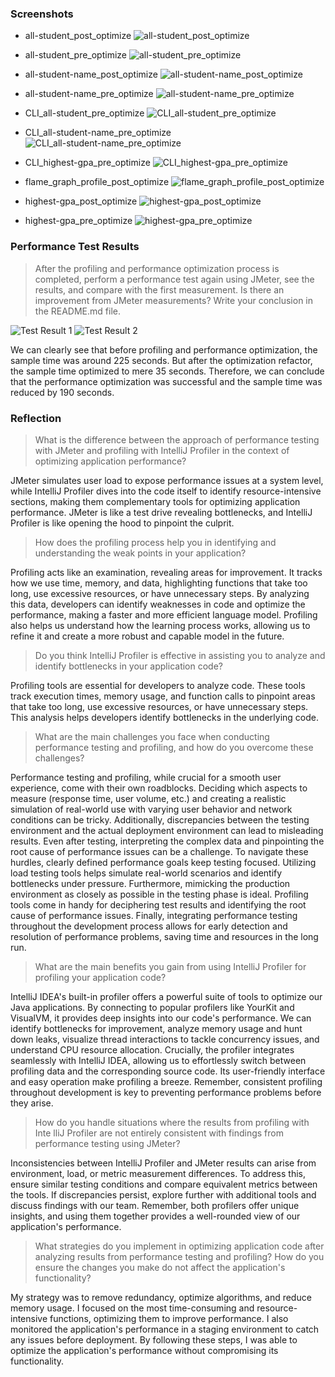 ### Screenshots

- all-student_post_optimize
![all-student_post_optimize](/images/all-student-name_post_optimize.png)

- all-student_pre_optimize
![all-student_pre_optimize](/images/all-student-name_pre_optimize.png)

- all-student-name_post_optimize
![all-student-name_post_optimize](/images/all-student_post_optimize.png)

- all-student-name_pre_optimize
![all-student-name_pre_optimize](/images/all-student_pre_optimize.png)

- CLI_all-student_pre_optimize
![CLI_all-student_pre_optimize](/images/CLI_all-student_pre_optimize.png)

- CLI_all-student-name_pre_optimize
![CLI_all-student-name_pre_optimize](/images/CLI_all-student-name_pre_optimize.png)

- CLI_highest-gpa_pre_optimize
![CLI_highest-gpa_pre_optimize](/images/CLI_highest-gpa_pre_optimize.png)

- flame_graph_profile_post_optimize
![flame_graph_profile_post_optimize](/images/flame_graph_profile_post_optimize.png)

- highest-gpa_post_optimize
![highest-gpa_post_optimize](/images/highest-gpa_post_optimize.png)

- highest-gpa_pre_optimize
![highest-gpa_pre_optimize](/images/highest-gpa_pre_optimize.png)


### Performance Test Results

> After the profiling and performance optimization process is completed, perform a performance test again using JMeter, see the results, and compare with the first measurement. Is there an improvement from JMeter measurements? Write your conclusion in the README.md file.

![Test Result 1](/images/all-student_pre_optimize.png)
![Test Result 2](/images/all-student_post_optimize.png)

We can clearly see that before profiling and performance optimization, the sample time was around 225 seconds. But after the optimization refactor, the sample time optimized to mere 35 seconds. Therefore, we can conclude that the performance optimization was successful and the sample time was reduced by 190 seconds.

### Reflection
> What is the difference between the approach of performance testing with JMeter and profiling with IntelliJ Profiler in the context of optimizing application performance?

JMeter simulates user load to expose performance issues at a system level, while IntelliJ Profiler dives into the code itself to identify resource-intensive sections, making them complementary tools for optimizing application performance. JMeter is like a test drive revealing bottlenecks, and IntelliJ Profiler is like opening the hood to pinpoint the culprit.

> How does the profiling process help you in identifying and understanding the weak points in your application?

Profiling acts like an examination, revealing areas for improvement. It tracks how we use time, memory, and data, highlighting functions that take too long, use excessive resources, or have unnecessary steps. By analyzing this data, developers can identify weaknesses in code and optimize the performance, making a faster and more efficient language model. Profiling also helps us understand how the learning process works, allowing us to refine it and create a more robust and capable model in the future.

> Do you think IntelliJ Profiler is effective in assisting you to analyze and identify bottlenecks in your application code?

Profiling tools are essential for developers to analyze code. These tools track execution times, memory usage, and function calls to pinpoint areas that take too long, use excessive resources, or have unnecessary steps. This analysis helps developers identify bottlenecks in the underlying code.

> What are the main challenges you face when conducting performance testing and profiling, and how do you overcome these challenges?

Performance testing and profiling, while crucial for a smooth user experience, come with their own roadblocks. Deciding which aspects to measure (response time, user volume, etc.) and creating a realistic simulation of real-world use with varying user behavior and network conditions can be tricky.  Additionally, discrepancies between the testing environment and the actual deployment environment can lead to misleading results.  Even after testing, interpreting the complex data and pinpointing the root cause of performance issues can be a challenge.  To navigate these hurdles, clearly defined performance goals keep testing focused. Utilizing load testing tools helps simulate real-world scenarios and identify bottlenecks under pressure.  Furthermore, mimicking the production environment as closely as possible in the testing phase is ideal.  Profiling tools come in handy for deciphering test results and identifying the root cause of performance issues. Finally, integrating performance testing throughout the development process allows for early detection and resolution of performance problems, saving time and resources in the long run.

> What are the main benefits you gain from using IntelliJ Profiler for profiling your application code?

IntelliJ IDEA's built-in profiler offers a powerful suite of tools to optimize our Java applications. By connecting to popular profilers like YourKit and VisualVM, it provides deep insights into our code's performance. We can identify bottlenecks for improvement, analyze memory usage and hunt down leaks, visualize thread interactions to tackle concurrency issues, and understand CPU resource allocation.  Crucially, the profiler integrates seamlessly with IntelliJ IDEA, allowing us to effortlessly switch between profiling data and the corresponding source code. Its user-friendly interface and easy operation make profiling a breeze. Remember, consistent profiling throughout development is key to preventing performance problems before they arise.

> How do you handle situations where the results from profiling with Inte	lliJ Profiler are not entirely consistent with findings from performance testing using JMeter?

Inconsistencies between IntelliJ Profiler and JMeter results can arise from environment, load, or metric measurement differences. To address this, ensure similar testing conditions and compare equivalent metrics between the tools. If discrepancies persist, explore further with additional tools and discuss findings with our team. Remember, both profilers offer unique insights, and using them together provides a well-rounded view of our application's performance.

> What strategies do you implement in optimizing application code after analyzing results from performance testing and profiling? How do you ensure the changes you make do not affect the application's functionality?

My strategy was to remove redundancy, optimize algorithms, and reduce memory usage. I focused on the most time-consuming and resource-intensive functions, optimizing them to improve performance. I also monitored the application's performance in a staging environment to catch any issues before deployment. By following these steps, I was able to optimize the application's performance without compromising its functionality.